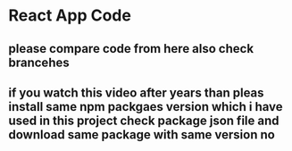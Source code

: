 # React App Code 
## please compare code from here also check brancehes 
## if you watch this video after years than pleas install same npm packgaes version which i have used in this project check package json file and download same package with same version no